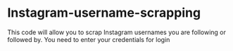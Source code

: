 # Instagram-username-scrapping
This code will allow you to scrap Instagram usernames you are following or followed by. You need to enter your credentials for login
